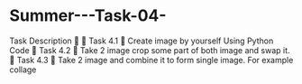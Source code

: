 # Summer---Task-04-
Task Description 📄  🔅 Task 4.1 📌 Create image by yourself Using Python Code   🔅 Task 4.2 📌 Take 2 image crop some part of both image and swap it.   🔅 Task 4.3 📌 Take 2 image and combine it to form single image. For example collage 
